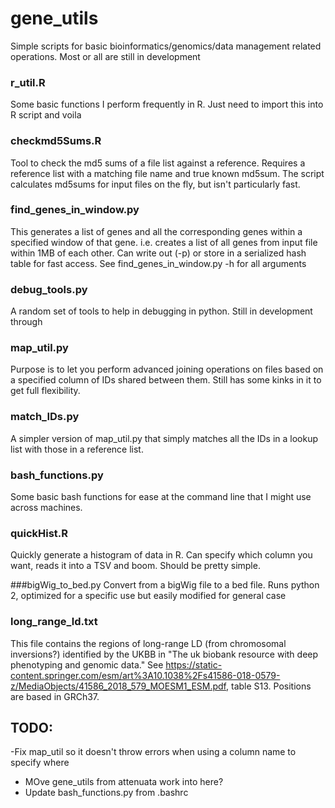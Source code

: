 # gene_utils
Simple scripts for basic bioinformatics/genomics/data management related operations. Most or all are still in development

### r_util.R
Some basic functions I perform frequently in R. Just need to import this into R script and voila

### checkmd5Sums.R
Tool to check the md5 sums of a file list against a reference. Requires a reference list with a matching file name and true known md5sum. The script calculates md5sums for input files on the fly, but isn't particularly fast.
### find_genes_in_window.py
This generates a list of genes and all the corresponding genes within a specified window of that gene. i.e. creates a list of all genes from input file within 1MB of each other. Can write out (-p) or store in a serialized hash table for fast access.
See find_genes_in_window.py -h for all arguments

### debug_tools.py
A random set of tools to help in debugging in python. Still in development through

### map_util.py
Purpose is to let you perform advanced joining operations on files based on a specified column of IDs shared between them. Still has some kinks in it to get full flexibility.

### match_IDs.py
A simpler version of map_util.py that simply matches all the IDs in a lookup list with those in a reference list.

### bash_functions.py
Some basic bash functions for ease at the command line that I might use across machines.

### quickHist.R
Quickly generate a histogram of data in R. Can specify which column you want, reads it into a TSV and boom. Should be pretty simple.

###bigWig_to_bed.py
Convert from a bigWig file to a bed file. Runs python 2, optimized for a specific use but easily modified for general case

### long_range_ld.txt
This file contains the regions of long-range LD (from chromosomal inversions?) identified by the UKBB in "The uk biobank resource with deep phenotyping and genomic data."
See https://static-content.springer.com/esm/art%3A10.1038%2Fs41586-018-0579-z/MediaObjects/41586_2018_579_MOESM1_ESM.pdf, table S13. Positions are based in GRCh37.
## TODO:
-Fix map_util so it doesn't throw errors when using a  column name to specify where
- MOve gene_utils from attenuata work into here?
- Update bash_functions.py from .bashrc
